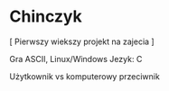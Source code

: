 # Chinczyk

[ Pierwszy wiekszy projekt na zajecia ]

Gra ASCII, Linux/Windows
Jezyk: C

Użytkownik vs komputerowy przeciwnik
